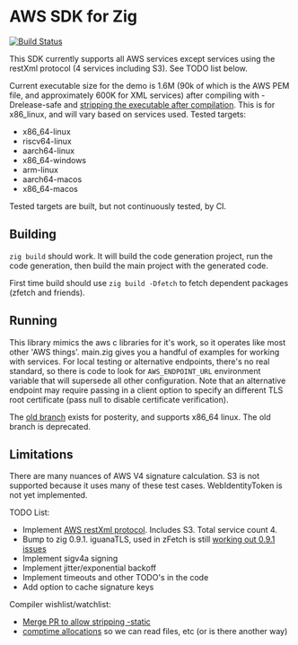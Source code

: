 # AWS SDK for Zig

[![Build Status](https://drone.lerch.org/api/badges/lobo/aws-sdk-for-zig/status.svg?ref=refs/heads/master)](https://drone.lerch.org/api/badges/lobo/aws-sdk-for-zig/)

This SDK currently supports all AWS services except services using the restXml
protocol (4 services including S3). See TODO list below.

Current executable size for the demo is 1.6M (90k of which is the AWS PEM file,
and approximately 600K for XML services) after compiling with -Drelease-safe and
[stripping the executable after compilation](https://github.com/ziglang/zig/issues/351).
This is for x86_linux, and will vary based on services used. Tested targets:

* x86_64-linux
* riscv64-linux
* aarch64-linux
* x86_64-windows
* arm-linux
* aarch64-macos
* x86_64-macos

Tested targets are built, but not continuously tested, by CI.

## Building

`zig build` should work. It will build the code generation project, run
the code generation, then build the main project with the generated code.

First time build should use `zig build -Dfetch` to fetch dependent packages
(zfetch and friends).

## Running

This library mimics the aws c libraries for it's work, so it operates like most
other 'AWS things'. main.zig gives you a handful of examples for working with services.
For local testing or alternative endpoints, there's no real standard, so
there is code to look for `AWS_ENDPOINT_URL` environment variable that will
supersede all other configuration. Note that an alternative endpoint may
require passing in a client option to specify an different TLS root certificate
(pass null to disable certificate verification).

The [old branch](https://github.com/elerch/aws-sdk-for-zig/tree/aws-crt) exists
for posterity, and supports x86_64 linux. The old branch is deprecated.

## Limitations

There are many nuances of AWS V4 signature calculation. S3 is not supported
because it uses many of these test cases. WebIdentityToken is not yet
implemented.

TODO List:

* Implement [AWS restXml protocol](https://awslabs.github.io/smithy/1.0/spec/aws/aws-restxml-protocol.html).
  Includes S3. Total service count 4.
* Bump to zig 0.9.1. iguanaTLS, used in zFetch is still [working out 0.9.1 issues](https://github.com/alexnask/iguanaTLS/pull/29)
* Implement sigv4a signing
* Implement jitter/exponential backoff
* Implement timeouts and other TODO's in the code
* Add option to cache signature keys

Compiler wishlist/watchlist:

* [Merge PR to allow stripping -static](https://github.com/ziglang/zig/pull/8248)
* [comptime allocations](https://github.com/ziglang/zig/issues/1291) so we can read files, etc (or is there another way)
